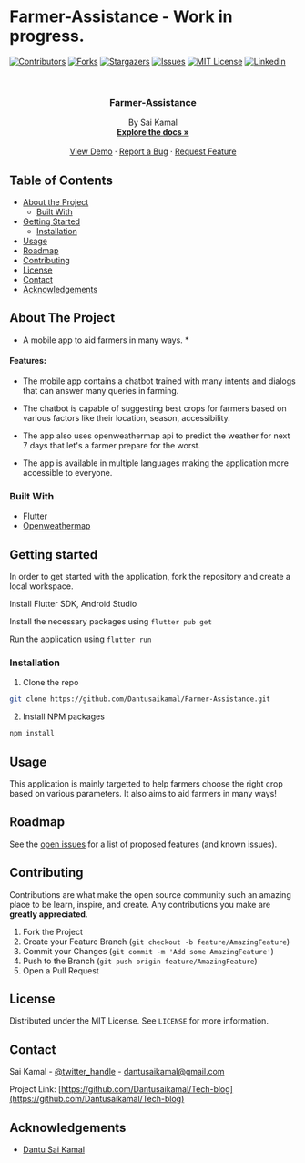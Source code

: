 # Farmer-Assistance - Work in progress.

[![Contributors][contributors-shield]][contributors-url]
[![Forks][forks-shield]][forks-url]
[![Stargazers][stars-shield]][stars-url]
[![Issues][issues-shield]][issues-url]
[![MIT License][license-shield]][license-url]
[![LinkedIn][linkedin-shield]][linkedin-url]

<!-- PROJECT LOGO -->
<br />
<p align="center">
  <a href="https://github.com/Dantusaikamal/Farmer-Assistance">
<!--     <img src="images/logo-black.png" alt="Logo" width="200" height="200"> -->
  </a>

  <h3 align="center">Farmer-Assistance</h3>

  <p align="center">
    By Sai Kamal
    <br>
    <a href="https://github.com/Dantusaikamal/Farmer-Assistance"><strong>Explore the docs »</strong></a>
    <br />
    <br />
    <a href="https://github.com/Dantusaikamal/Farmer-Assistance">View Demo</a>
    ·
    <a href="https://github.com/Dantusaikamal/Farmer-Assistance/issues">Report a Bug</a>
    ·
    <a href="https://github.com/Dantusaikamal/Farmer-Assistance/issues">Request Feature</a>
  </p>
</p>



<!-- TABLE OF CONTENTS -->
## Table of Contents

* [About the Project](#about-the-project)
  * [Built With](#built-with)
* [Getting Started](#getting-started)
  * [Installation](#installation)
* [Usage](#usage)
* [Roadmap](#roadmap)
* [Contributing](#contributing)
* [License](#license)
* [Contact](#contact)
* [Acknowledgements](#acknowledgements)



<!-- ABOUT THE PROJECT -->
## About The Project

* A mobile app to aid farmers in many ways. *

#### Features: 

+ The mobile app contains a chatbot trained with many intents and dialogs that can answer many queries in farming.

+ The chatbot is capable of suggesting best crops for farmers based on various factors like their location, season, accessibility.

+ The app also uses openweathermap api to predict the weather for next 7 days that let's a farmer prepare for the worst.

+ The app is available in multiple languages making the application more accessible to everyone.

<!-- ![alt text](https://github.com/Dantusaikamal/Tech-blog/blob/main/images/version/version1.PNG?raw=true)
 -->


### Built With

* [Flutter](https://github.com/topics/flutter)
* [Openweathermap](https://github.com/topics/openweathermap)


## Getting started

In order to get started with the application, fork the repository and create a local workspace.

Install Flutter SDK, Android Studio

Install the necessary packages using `flutter pub get`

Run the application using `flutter run`

### Installation

1. Clone the repo
```sh
git clone https://github.com/Dantusaikamal/Farmer-Assistance.git
```
2. Install NPM packages
```sh
npm install
```


<!-- USAGE EXAMPLES -->
## Usage

This application is mainly targetted to help farmers choose the right crop based on various parameters. It also aims to aid farmers in many ways!
<!-- 
Use this space to show useful examples of how a project can be used. Additional screenshots, code examples and demos work well in this space. You may also link to more resources.

_For more examples, please refer to the [Documentation](https://example.com)_
 -->


<!-- ROADMAP -->
## Roadmap

See the [open issues](https://github.com/Dantusaikamal/Farmer-Assistance/issues) for a list of proposed features (and known issues).



<!-- CONTRIBUTING -->
## Contributing

Contributions are what make the open source community such an amazing place to be learn, inspire, and create. Any contributions you make are **greatly appreciated**.

1. Fork the Project
2. Create your Feature Branch (`git checkout -b feature/AmazingFeature`)
3. Commit your Changes (`git commit -m 'Add some AmazingFeature'`)
4. Push to the Branch (`git push origin feature/AmazingFeature`)
5. Open a Pull Request



<!-- LICENSE -->
## License

Distributed under the MIT License. See `LICENSE` for more information.



<!-- CONTACT -->
## Contact

Sai Kamal - [@twitter_handle](https://twitter.com/Saikamaldantu) - dantusaikamal@gmail.com

Project Link: [https://github.com/Dantusaikamal/Tech-blog](https://github.com/Dantusaikamal/Tech-blog)



<!-- ACKNOWLEDGEMENTS -->
## Acknowledgements

* [Dantu Sai Kamal](https://github.com/Dantusaikamal)



<!-- MARKDOWN LINKS & IMAGES -->
<!-- https://www.markdownguide.org/basic-syntax/#reference-style-links -->
[contributors-shield]: https://img.shields.io/github/contributors/Dantusaikamal/Farmer-Assistance.svg?style=flat-square
[contributors-url]: https://github.com/Dantusaikamal/Farmer-Assistance/graphs/contributors
[forks-shield]: https://img.shields.io/github/forks/Dantusaikamal/Farmer-Assistance.svg?style=flat-square
[forks-url]: https://github.com/Dantusaikamal/Farmer-Assistance/network/members
[stars-shield]: https://img.shields.io/github/stars/Dantusaikamal/Farmer-Assistance.svg?style=flat-square
[stars-url]: https://github.com/Dantusaikamal/Farmer-Assistance/stargazers
[issues-shield]: https://img.shields.io/github/issues/Dantusaikamal/Farmer-Assistance.svg?style=flat-square
[issues-url]: https://github.com/Dantusaikamal/Farmer-Assistance/issues
[license-shield]: https://img.shields.io/github/license/Dantusaikamal/Farmer-Assistance.svg?style=flat-square
[license-url]: https://github.com/Dantusaikamal/Farmer-Assistance/blob/master/LICENSE.txt
[linkedin-shield]: https://img.shields.io/badge/-LinkedIn-black.svg?style=flat-square&logo=linkedin&colorB=555
[linkedin-url]: https://linkedin.com/in/Dantu-Sai-Kamal
[product-screenshot]: images/screenshot.png

